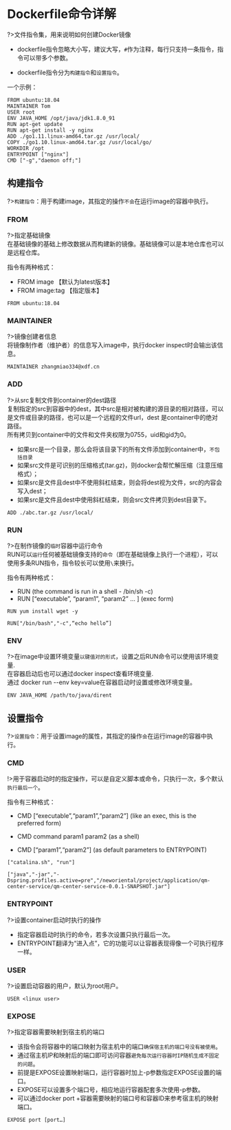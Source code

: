 # Dockerfile命令详解
?>文件指令集，用来说明如何创建Docker镜像

- dockerfile指令忽略大小写，建议大写，`#`作为注释，每行只支持一条指令，指令可以带多个参数。

- dockerfile指令分为`构建指令`和`设置指令`。

一个示例：

```shell
FROM ubuntu:18.04
MAINTAINER Tom
USER root
ENV JAVA_HOME /opt/java/jdk1.8.0_91
RUN apt-get update
RUN apt-get install -y nginx
ADD ./go1.11.linux-amd64.tar.gz /usr/local/
COPY ./go1.10.linux-amd64.tar.gz /usr/local/go/
WORKDIR /opt
ENTRYPOINT ["nginx"]
CMD ["-g","daemon off;"]

```

## 构建指令

?>`构建指令`：用于构建image，其指定的操作`不会`在运行image的容器中执行。

### FROM
?>指定基础镜像<br/>在基础镜像的基础上修改数据从而构建新的镜像。基础镜像可以是本地仓库也可以是远程仓库。

指令有两种格式：

- FROM image 【默认为latest版本】
- FROM image:tag 【指定版本】

```shell
FROM ubuntu:18.04
```

### MAINTAINER
?>镜像创建者信息<br/>将镜像制作者（维护者）的信息写入image中，执行docker inspect时会输出该信息。

```shell
MAINTAINER zhangmiao334@xdf.cn
```

### ADD
?>从src复制文件到container的dest路径<br/>复制指定的src到容器中的dest，其中src是相对被构建的源目录的相对路径，可以是文件或目录的路径，也可以是一个远程的文件url，dest 是container中的绝对路径。<br/>所有拷贝到container中的文件和文件夹权限为0755，uid和gid为0。

- 如果src是一个目录，那么会将该目录下的所有文件添加到container中，`不包括目录`
- 如果src文件是可识别的压缩格式(tar.gz)，则docker会帮忙解压缩（注意压缩格式）；
- 如果src是文件且dest中不使用斜杠结束，则会将dest视为文件，src的内容会写入dest；
- 如果src是文件且dest中使用斜杠结束，则会src文件拷贝到dest目录下。

```shell
ADD ./abc.tar.gz /usr/local/
```

### RUN

?>在制作镜像的`临时`容器中运行命令<br/>RUN可以`运行`任何被基础镜像支持的`命令`（即在基础镜像上执行一个进程），可以使用多条RUN指令，指令较长可以使用`\`来换行。

指令有两种格式：

- RUN <linux command> (the command is run in a shell - /bin/sh -c)
- RUN [“executable”, “param1”, “param2” … ] (exec form)

```shell
RUN yum install wget -y
```
```shell
RUN["/bin/bash","-c",“echo hello”]
```


### ENV
?>在image中设置环境变量`以键值对的形式`，设置之后RUN命令可以使用该环境变量.<br/>在容器启动后也可以通过docker inspect查看环境变量.<br/>通过 docker run --env key=value在容器启动时设置或修改环境变量。

```shell
ENV JAVA_HOME /path/to/java/dirent
```

## 设置指令 

?>`设置指令`：用于设置image的属性，其指定的操作`会`在运行image的容器中执行。

### CMD

!>用于容器启动时的指定操作，可以是自定义脚本或命令，只执行一次，多个默认`执行最后一个`。

指令有三种格式：

- CMD [“executable”,“param1”,“param2”] (like an exec, this is the preferred form)

- CMD command param1 param2 (as a shell)

- CMD [“param1”,“param2”] (as default parameters to ENTRYPOINT)

```shell
["catalina.sh", "run"]
```

```shell
["java","-jar","-Dspring.profiles.active=pre","/neworiental/project/application/qm-center-service/qm-center-service-0.0.1-SNAPSHOT.jar"]
```

### ENTRYPOINT

?>设置container启动时执行的操作<br/>

- 指定容器启动时执行的命令，若多次设置只执行最后一次。
- ENTRYPOINT翻译为“进入点”，它的功能可以让容器表现得像一个可执行程序一样。

### USER

?>设置启动容器的用户，默认为root用户。

```shell
USER <linux user>
```

### EXPOSE

?>指定容器需要映射到宿主机的端口

- 该指令会将容器中的端口映射为宿主机中的端口`确保宿主机的端口号没有被使用`。
- 通过宿主机IP和映射后的端口即可访问容器`避免每次运行容器时IP随机生成不固定的问题`。
- 前提是EXPOSE设置映射端口，运行容器时加上-p参数指定EXPOSE设置的端口。
- EXPOSE可以设置多个端口号，相应地运行容器配套多次使用-p参数。
- 可以通过docker port +容器需要映射的端口号和容器ID来参考宿主机的映射端口。

```shell
EXPOSE port [port…]
```

